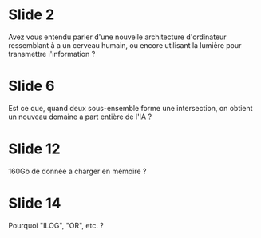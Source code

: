 #	Slide 2

Avez vous entendu parler d'une nouvelle architecture d'ordinateur ressemblant à a un cerveau humain, ou encore utilisant la lumière pour transmettre l'information ?

#	Slide 6

Est ce que, quand deux sous-ensemble forme une intersection, on obtient un nouveau domaine a part entière de l'IA ?

#	Slide 12

160Gb de donnée a charger en mémoire ?

#	Slide 14

Pourquoi "ILOG", "OR", etc. ?